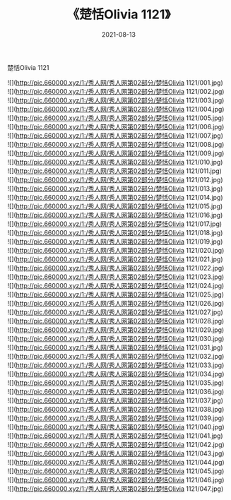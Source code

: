 ﻿---
layout: post
title:  《楚恬Olivia 1121》
date:   2021-08-13
img: http://pic.660000.xyz/1:/秀人网/秀人网第02部分/楚恬Olivia 1121/000.jpg
categories: [美女, 清纯, 唯美]
---

楚恬Olivia 1121

  ![](http://pic.660000.xyz/1:/秀人网/秀人网第02部分/楚恬Olivia 1121/001.jpg) <br> ![](http://pic.660000.xyz/1:/秀人网/秀人网第02部分/楚恬Olivia 1121/002.jpg) <br> ![](http://pic.660000.xyz/1:/秀人网/秀人网第02部分/楚恬Olivia 1121/003.jpg) <br> ![](http://pic.660000.xyz/1:/秀人网/秀人网第02部分/楚恬Olivia 1121/004.jpg) <br> ![](http://pic.660000.xyz/1:/秀人网/秀人网第02部分/楚恬Olivia 1121/005.jpg) <br> ![](http://pic.660000.xyz/1:/秀人网/秀人网第02部分/楚恬Olivia 1121/006.jpg) <br> ![](http://pic.660000.xyz/1:/秀人网/秀人网第02部分/楚恬Olivia 1121/007.jpg) <br> ![](http://pic.660000.xyz/1:/秀人网/秀人网第02部分/楚恬Olivia 1121/008.jpg) <br> ![](http://pic.660000.xyz/1:/秀人网/秀人网第02部分/楚恬Olivia 1121/009.jpg) <br> ![](http://pic.660000.xyz/1:/秀人网/秀人网第02部分/楚恬Olivia 1121/010.jpg) <br> ![](http://pic.660000.xyz/1:/秀人网/秀人网第02部分/楚恬Olivia 1121/011.jpg) <br> ![](http://pic.660000.xyz/1:/秀人网/秀人网第02部分/楚恬Olivia 1121/012.jpg) <br> ![](http://pic.660000.xyz/1:/秀人网/秀人网第02部分/楚恬Olivia 1121/013.jpg) <br> ![](http://pic.660000.xyz/1:/秀人网/秀人网第02部分/楚恬Olivia 1121/014.jpg) <br> ![](http://pic.660000.xyz/1:/秀人网/秀人网第02部分/楚恬Olivia 1121/015.jpg) <br> ![](http://pic.660000.xyz/1:/秀人网/秀人网第02部分/楚恬Olivia 1121/016.jpg) <br> ![](http://pic.660000.xyz/1:/秀人网/秀人网第02部分/楚恬Olivia 1121/017.jpg) <br> ![](http://pic.660000.xyz/1:/秀人网/秀人网第02部分/楚恬Olivia 1121/018.jpg) <br> ![](http://pic.660000.xyz/1:/秀人网/秀人网第02部分/楚恬Olivia 1121/019.jpg) <br> ![](http://pic.660000.xyz/1:/秀人网/秀人网第02部分/楚恬Olivia 1121/020.jpg) <br> ![](http://pic.660000.xyz/1:/秀人网/秀人网第02部分/楚恬Olivia 1121/021.jpg) <br> ![](http://pic.660000.xyz/1:/秀人网/秀人网第02部分/楚恬Olivia 1121/022.jpg) <br> ![](http://pic.660000.xyz/1:/秀人网/秀人网第02部分/楚恬Olivia 1121/023.jpg) <br> ![](http://pic.660000.xyz/1:/秀人网/秀人网第02部分/楚恬Olivia 1121/024.jpg) <br> ![](http://pic.660000.xyz/1:/秀人网/秀人网第02部分/楚恬Olivia 1121/025.jpg) <br> ![](http://pic.660000.xyz/1:/秀人网/秀人网第02部分/楚恬Olivia 1121/026.jpg) <br> ![](http://pic.660000.xyz/1:/秀人网/秀人网第02部分/楚恬Olivia 1121/027.jpg) <br> ![](http://pic.660000.xyz/1:/秀人网/秀人网第02部分/楚恬Olivia 1121/028.jpg) <br> ![](http://pic.660000.xyz/1:/秀人网/秀人网第02部分/楚恬Olivia 1121/029.jpg) <br> ![](http://pic.660000.xyz/1:/秀人网/秀人网第02部分/楚恬Olivia 1121/030.jpg) <br> ![](http://pic.660000.xyz/1:/秀人网/秀人网第02部分/楚恬Olivia 1121/031.jpg) <br> ![](http://pic.660000.xyz/1:/秀人网/秀人网第02部分/楚恬Olivia 1121/032.jpg) <br> ![](http://pic.660000.xyz/1:/秀人网/秀人网第02部分/楚恬Olivia 1121/033.jpg) <br> ![](http://pic.660000.xyz/1:/秀人网/秀人网第02部分/楚恬Olivia 1121/034.jpg) <br> ![](http://pic.660000.xyz/1:/秀人网/秀人网第02部分/楚恬Olivia 1121/035.jpg) <br> ![](http://pic.660000.xyz/1:/秀人网/秀人网第02部分/楚恬Olivia 1121/036.jpg) <br> ![](http://pic.660000.xyz/1:/秀人网/秀人网第02部分/楚恬Olivia 1121/037.jpg) <br> ![](http://pic.660000.xyz/1:/秀人网/秀人网第02部分/楚恬Olivia 1121/038.jpg) <br> ![](http://pic.660000.xyz/1:/秀人网/秀人网第02部分/楚恬Olivia 1121/039.jpg) <br> ![](http://pic.660000.xyz/1:/秀人网/秀人网第02部分/楚恬Olivia 1121/040.jpg) <br> ![](http://pic.660000.xyz/1:/秀人网/秀人网第02部分/楚恬Olivia 1121/041.jpg) <br> ![](http://pic.660000.xyz/1:/秀人网/秀人网第02部分/楚恬Olivia 1121/042.jpg) <br> ![](http://pic.660000.xyz/1:/秀人网/秀人网第02部分/楚恬Olivia 1121/043.jpg) <br> ![](http://pic.660000.xyz/1:/秀人网/秀人网第02部分/楚恬Olivia 1121/044.jpg) <br> ![](http://pic.660000.xyz/1:/秀人网/秀人网第02部分/楚恬Olivia 1121/045.jpg) <br> ![](http://pic.660000.xyz/1:/秀人网/秀人网第02部分/楚恬Olivia 1121/046.jpg) <br> ![](http://pic.660000.xyz/1:/秀人网/秀人网第02部分/楚恬Olivia 1121/047.jpg) <br>